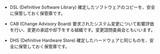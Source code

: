 - DSL (Definitive Software Library)
確定したソフトウェアのコピーを、安全に保管しておく保管庫です。

- CAB (Change Advisory Board)
要求されたシステム変更について影響評価を行い、変更の承認や却下をする組織です。変更諮問委員会ともいいます。

- DHS (Definitive Hardware Store)
確定したハードウェアと同じものを、安全に保管しておく保管庫です。